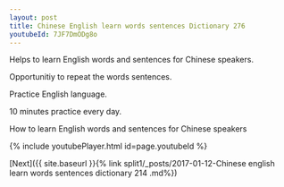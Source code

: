 ```yaml
---
layout: post
title: Chinese English learn words sentences Dictionary 276 
youtubeId: 7JF7DmODg8o
---
```

 
 
Helps to learn English words and sentences for Chinese speakers.

Opportunitiy to repeat the words sentences. 

Practice English language. 
 
10 minutes practice every day. 
 
How to learn English words and sentences for Chinese speakers 
 
{% include youtubePlayer.html id=page.youtubeId %}
 
 
[Next]({{ site.baseurl }}{% link  split1/_posts/2017-01-12-Chinese english learn words sentences dictionary 214 .md%})
 
